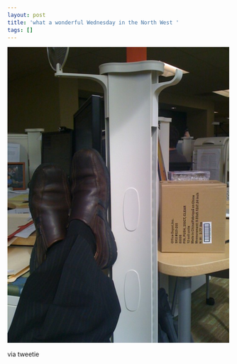 ```yaml
---
layout: post
title: 'what a wonderful Wednesday in the North West '
tags: []
---
```


<p>
<div class='p_embed p_image_embed'>
<img alt="Image" height="667" src="/images/10407147-image.jpg" width="500" />

</div>
</p>
<div class="posterous_quote_citation">
via tweetie

</div>

